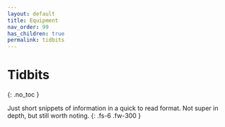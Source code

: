 ```yaml
---
layout: default
title: Equipment
nav_order: 99
has_children: true
permalink: tidbits
---
```


#  Tidbits
{: .no_toc }

Just short snippets of information in a quick to read format. Not super in depth, but still worth noting.
{: .fs-6 .fw-300 }
